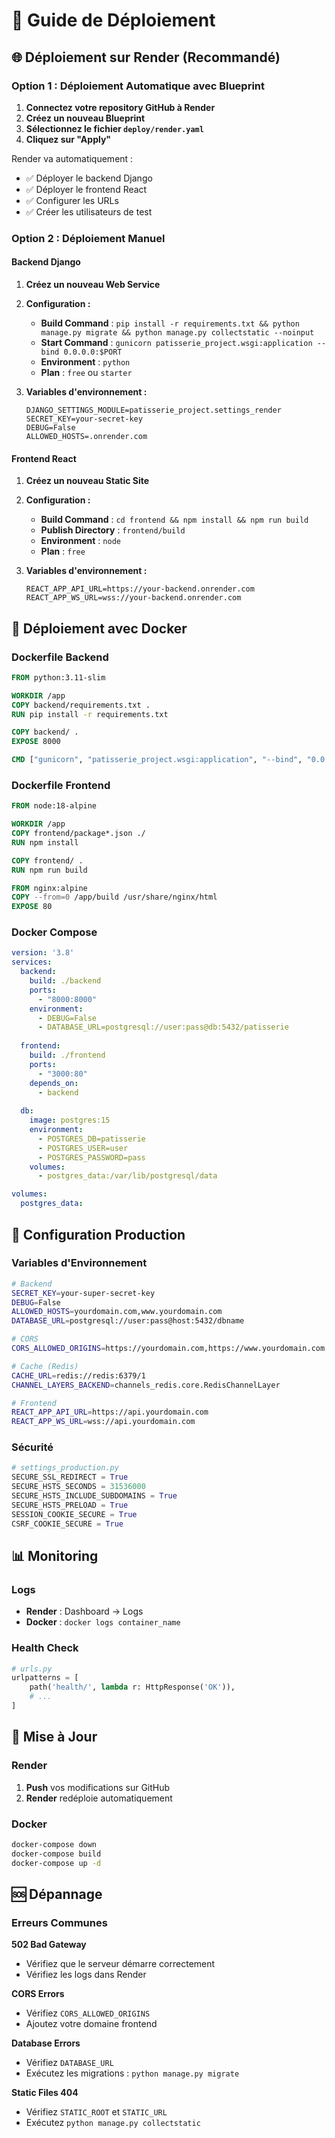 # 🚀 Guide de Déploiement

## 🌐 Déploiement sur Render (Recommandé)

### Option 1 : Déploiement Automatique avec Blueprint

1. **Connectez votre repository GitHub à Render**
2. **Créez un nouveau Blueprint**
3. **Sélectionnez le fichier `deploy/render.yaml`**
4. **Cliquez sur "Apply"**

Render va automatiquement :
- ✅ Déployer le backend Django
- ✅ Déployer le frontend React
- ✅ Configurer les URLs
- ✅ Créer les utilisateurs de test

### Option 2 : Déploiement Manuel

#### Backend Django
1. **Créez un nouveau Web Service**
2. **Configuration :**
   - **Build Command** : `pip install -r requirements.txt && python manage.py migrate && python manage.py collectstatic --noinput`
   - **Start Command** : `gunicorn patisserie_project.wsgi:application --bind 0.0.0.0:$PORT`
   - **Environment** : `python`
   - **Plan** : `free` ou `starter`

3. **Variables d'environnement :**
   ```
   DJANGO_SETTINGS_MODULE=patisserie_project.settings_render
   SECRET_KEY=your-secret-key
   DEBUG=False
   ALLOWED_HOSTS=.onrender.com
   ```

#### Frontend React
1. **Créez un nouveau Static Site**
2. **Configuration :**
   - **Build Command** : `cd frontend && npm install && npm run build`
   - **Publish Directory** : `frontend/build`
   - **Environment** : `node`
   - **Plan** : `free`

3. **Variables d'environnement :**
   ```
   REACT_APP_API_URL=https://your-backend.onrender.com
   REACT_APP_WS_URL=wss://your-backend.onrender.com
   ```

## 🐳 Déploiement avec Docker

### Dockerfile Backend
```dockerfile
FROM python:3.11-slim

WORKDIR /app
COPY backend/requirements.txt .
RUN pip install -r requirements.txt

COPY backend/ .
EXPOSE 8000

CMD ["gunicorn", "patisserie_project.wsgi:application", "--bind", "0.0.0.0:8000"]
```

### Dockerfile Frontend
```dockerfile
FROM node:18-alpine

WORKDIR /app
COPY frontend/package*.json ./
RUN npm install

COPY frontend/ .
RUN npm run build

FROM nginx:alpine
COPY --from=0 /app/build /usr/share/nginx/html
EXPOSE 80
```

### Docker Compose
```yaml
version: '3.8'
services:
  backend:
    build: ./backend
    ports:
      - "8000:8000"
    environment:
      - DEBUG=False
      - DATABASE_URL=postgresql://user:pass@db:5432/patisserie
  
  frontend:
    build: ./frontend
    ports:
      - "3000:80"
    depends_on:
      - backend
  
  db:
    image: postgres:15
    environment:
      - POSTGRES_DB=patisserie
      - POSTGRES_USER=user
      - POSTGRES_PASSWORD=pass
    volumes:
      - postgres_data:/var/lib/postgresql/data

volumes:
  postgres_data:
```

## 🔧 Configuration Production

### Variables d'Environnement
```bash
# Backend
SECRET_KEY=your-super-secret-key
DEBUG=False
ALLOWED_HOSTS=yourdomain.com,www.yourdomain.com
DATABASE_URL=postgresql://user:pass@host:5432/dbname

# CORS
CORS_ALLOWED_ORIGINS=https://yourdomain.com,https://www.yourdomain.com

# Cache (Redis)
CACHE_URL=redis://redis:6379/1
CHANNEL_LAYERS_BACKEND=channels_redis.core.RedisChannelLayer

# Frontend
REACT_APP_API_URL=https://api.yourdomain.com
REACT_APP_WS_URL=wss://api.yourdomain.com
```

### Sécurité
```python
# settings_production.py
SECURE_SSL_REDIRECT = True
SECURE_HSTS_SECONDS = 31536000
SECURE_HSTS_INCLUDE_SUBDOMAINS = True
SECURE_HSTS_PRELOAD = True
SESSION_COOKIE_SECURE = True
CSRF_COOKIE_SECURE = True
```

## 📊 Monitoring

### Logs
- **Render** : Dashboard → Logs
- **Docker** : `docker logs container_name`

### Health Check
```python
# urls.py
urlpatterns = [
    path('health/', lambda r: HttpResponse('OK')),
    # ...
]
```

## 🔄 Mise à Jour

### Render
1. **Push** vos modifications sur GitHub
2. **Render** redéploie automatiquement

### Docker
```bash
docker-compose down
docker-compose build
docker-compose up -d
```

## 🆘 Dépannage

### Erreurs Communes

**502 Bad Gateway**
- Vérifiez que le serveur démarre correctement
- Vérifiez les logs dans Render

**CORS Errors**
- Vérifiez `CORS_ALLOWED_ORIGINS`
- Ajoutez votre domaine frontend

**Database Errors**
- Vérifiez `DATABASE_URL`
- Exécutez les migrations : `python manage.py migrate`

**Static Files 404**
- Vérifiez `STATIC_ROOT` et `STATIC_URL`
- Exécutez `python manage.py collectstatic`

